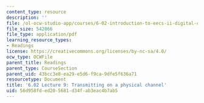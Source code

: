 ```yaml
---
content_type: resource
description: ''
file: /ol-ocw-studio-app/courses/6-02-introduction-to-eecs-ii-digital-communication-systems-fall-2012/56d958fded205681d34fab3eac4b7ab5_MIT6_02F12_chap09.pdf
file_size: 542066
file_type: application/pdf
learning_resource_types:
- Readings
license: https://creativecommons.org/licenses/by-nc-sa/4.0/
ocw_type: OCWFile
parent_title: Readings
parent_type: CourseSection
parent_uid: 43bcc3e8-ea29-e5d6-f9ca-9dfe5f636a71
resourcetype: Document
title: '6.02 Lecture 9: Transmitting on a physical channel'
uid: 56d958fd-ed20-5681-d34f-ab3eac4b7ab5
---
```

